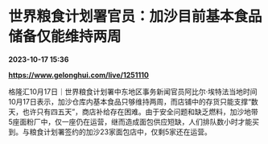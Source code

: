 # 世界粮食计划署官员：加沙目前基本食品储备仅能维持两周

**2023-10-17 15:36**

**https://www.gelonghui.com/live/1251110**

格隆汇10月17日｜世界粮食计划署中东地区事务新闻官员阿比尔·埃特法当地时间10月17日表示，加沙仓库内基本食品只够维持两周，而店铺中的存货只能支撑“数天，也许只有四五天”，商店补给存在困难。由于安全问题和缺乏燃料，加沙地带5座面粉厂中，仅一座仍在运营，继而造成面包供应短缺，人们排队数小时才能买到。与粮食计划署签约的加沙23家面包店中，仅剩5家还在运营。